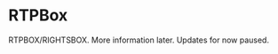 # RTPBox

                              

RTPBOX/RIGHTSBOX. More information later. Updates for now paused.

